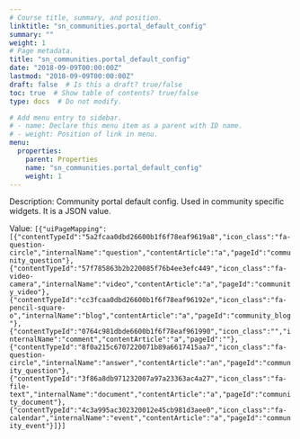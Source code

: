 ```yaml
---
# Course title, summary, and position.
linktitle: "sn_communities.portal_default_config"
summary: ""
weight: 1
# Page metadata.
title: "sn_communities.portal_default_config"
date: "2018-09-09T00:00:00Z"
lastmod: "2018-09-09T00:00:00Z"
draft: false  # Is this a draft? true/false
toc: true  # Show table of contents? true/false
type: docs  # Do not modify.

# Add menu entry to sidebar.
# - name: Declare this menu item as a parent with ID name.
# - weight: Position of link in menu.
menu:
  properties:
    parent: Properties
    name: "sn_communities.portal_default_config"
    weight: 1
---
```


Description: Community portal default config. Used in community specific widgets. It is a JSON value.


Value: `[{"uiPageMapping":[{"contentTypeId":"5a2fcaa0dbd26600b1f6f78eaf9619a8","icon_class":"fa-question-circle","internalName":"question","contentArticle":"a","pageId":"community_question"},{"contentTypeId":"57f785863b2b220085f76b4ee3efc449","icon_class":"fa-video-camera","internalName":"video","contentArticle":"a","pageId":"community_video"},{"contentTypeId":"cc3fcaa0dbd26600b1f6f78eaf96192e","icon_class":"fa-pencil-square-o","internalName":"blog","contentArticle":"a","pageId":"community_blog"},{"contentTypeId":"0764c981dbde6600b1f6f78eaf961990","icon_class":"","internalName":"comment","contentArticle":"a","pageId":""},{"contentTypeId":"8f0a215c6707220071b89a6617415aa7","icon_class":"fa-question-circle","internalName":"answer","contentArticle":"an","pageId":"community_question"},{"contentTypeId":"3f86a8db971232007a97a23363ac4a27","icon_class":"fa-file-text","internalName":"document","contentArticle":"a","pageId":"community_document"},{"contentTypeId":"4c3a995ac302320012e45cb981d3aee0","icon_class":"fa-calendar","internalName":"event","contentArticle":"a","pageId":"community_event"}]}]`
